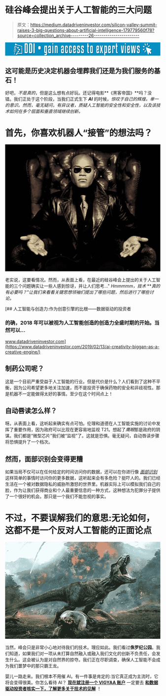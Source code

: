 # 硅谷峰会提出关于人工智能的三大问题

> 原文：<https://medium.datadriveninvestor.com/silicon-valley-summit-raises-3-big-questions-about-artificial-intelligence-179779560f78?source=collection_archive---------26----------------------->

[![](img/4d228eb00ff82660d13272ca99e3ae62.png)](http://www.track.datadriveninvestor.com/1B9E)

## 这可能是历史决定机器会埋葬我们还是为我们服务的基石！

好吧，*不是真的*，但是这么想有点好玩。还记得电影**《黑客帝国》**吗？没错。我们正处于这个阶段，当我们正式生下 ***AI*** 的时候，*惊叹于自己的辉煌。单一的意识。然而，毫无疑问，有异议者，质疑人工智能的安全性和安全性，以及该技术如何在多个层面和垂直领域继续创新。*

# 首先，你喜欢机器人“接管”的想法吗？

![](img/fd47a81f60ec2cf151dd6ebd72371c3c.png)

老实说，这要看情况。然而，从表面上看，在最近的硅谷峰会上提出的关于人工智能的三个问题确实让一些人感到惊讶，并让人们思考…" *Hmmmmm，技术* ***真的有必要吗？"*让我们来看看关键思想领袖们提出了哪些问题，然后进行了哪些讨论。**

[](https://www.datadriveninvestor.com/2019/02/13/ai-creativity-biggan-as-a-creative-engine/) [## 人工智能与创造力:作为创意引擎的比根——数据驱动的投资者

### 的确，2018 年可以被视为人工智能创造的创造力全盛时期的开始。当然可以…

www.datadriveninvestor.com](https://www.datadriveninvestor.com/2019/02/13/ai-creativity-biggan-as-a-creative-engine/) 

## 制药公司呢？

这是一个目前严重受益于人工智能的行业。但是代价是什么？人们看到了这种不平衡，因为公司希望更多地关注加速，而不是投资于确保药物的安全和非歧视性。那是机器不一定能做得太好的事情。至少在这个时间点上！

## 自动唇读怎么样？

呀。从表面上看，这听起来确实有点可怕。伦理和道德在人工智能实施的讨论中发挥了重要作用，因为政府可以比现在更容易地监视 T21。想起了*鹰眼*那是政府的阴谋。我们都是“微型芯片”我们被“监视”了。这就是恐惧。毫无疑问，自动唇读步骤将恐惧提升了一个档次。

## 然而，面部识别会变得更糟

如果当局不仅可以在任何给定的时间访问你的数据，还可以在你进行像 [*面部识别*](https://vigyaa.com/@pierre/will-apple-be-the-new-mission-impossible-863507f4/) 这样简单的事情时访问你的更多数据，这听起来会有多危险？挺吓人的。我们已经生活在一个被对数据隐私的威胁所激怒的世界里。机器实际上可以模拟我们自己的脸，作为让我们获得商业和个人最重要信息的一种方式，这种想法为犯罪分子提供了一个很好的机会。那只是一个我们不能忽视的事实。

# 不过，不要误解我们的意思:无论如何，这都不是一个反对人工智能的正面论点

![](img/d0dbdc1782998a081aaac2aa2f0835c2.png)

当然，峰会只是非常小心地对待我们的技术。理应如此。我们看过**侏罗纪公园**。我们知道，如果我们对一项从未打算自然融入或融入我们文化的创新不负责任，会发生什么。这会被认为是对自然界的掠夺。我们正在尽职调查，确保人工智能不会成为我们噩梦中的那只霸王龙。

婴儿一路走来。我们根本不用催 AI。有一件事是肯定的:当它真正成为主流时，它将会变得很美。你怎么看待 AI？ [**现在就注册一个 VIGYAA 账户**](https://vigyaa.com/accounts/login/) 一定要去 [**和数据驱动投资者核实一下，了解更多关于技术的见解**](http://datadriveninvestor.com) ！